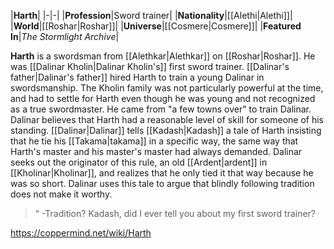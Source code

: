 |**Harth**|
|-|-|
|**Profession**|Sword trainer|
|**Nationality**|[[Alethi\|Alethi]]|
|**World**|[[Roshar\|Roshar]]|
|**Universe**|[[Cosmere\|Cosmere]]|
|**Featured In**|*The Stormlight Archive*|

**Harth** is a swordsman from [[Alethkar\|Alethkar]] on [[Roshar\|Roshar]]. He was [[Dalinar Kholin\|Dalinar Kholin's]] first sword trainer.
[[Dalinar's father\|Dalinar's father]] hired Harth to train a young Dalinar in swordsmanship. The Kholin family was not particularly powerful at the time, and had to settle for Harth even though he was young and not recognized as a true swordmaster. He came from "a few towns over" to train Dalinar. Dalinar believes that Harth had a reasonable level of skill for someone of his standing.
[[Dalinar\|Dalinar]] tells [[Kadash\|Kadash]] a tale of Harth insisting that he tie his [[Takama\|takama]] in a specific way, the same way that Harth's master and his master's master had always demanded. Dalinar seeks out the originator of this rule, an old [[Ardent\|ardent]] in [[Kholinar\|Kholinar]], and realizes that he only tied it that way because he was so short. Dalinar uses this tale to argue that blindly following tradition does not make it worthy.

>“
\-Tradition? Kadash, did I ever tell you about my first sword trainer?



https://coppermind.net/wiki/Harth